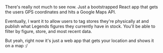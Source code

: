 There's really not much to see now. Just a bootstrapped React app that gets the users GPS coordinates and hits a Google Maps API.

Eventually, I want it to allow users to tag stores they're physically at and publish what Legends figures they currently have in stock. You'll be able to filter by figure, store, and most recent data.

But yeah, right now it's just a web app that gets your location and shows it on a map :/